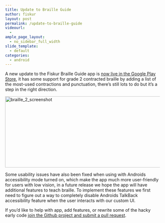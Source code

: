 ```yaml
---
title: Update to Braille Guide
author: fiskur
layout: post
permalink: /update-to-braille-guide
videourl:
  - 
ample_page_layout:
  - no_sidebar_full_width
slide_template:
  - default
categories:
  - android
---
```

A new update to the Fiskur Braille Guide app is [now live in the Google Play Store][1], it has some support for grade 2 contracted braille by adding a list of the most-used contractions and punctuation, there&#8217;s still lots to do but it&#8217;s a step in the right direction. 

<img src="http://fiskur.eu/wp-content/uploads/2014/07/braille_2_screenshot.png" alt="braille_2_screenshot" width="679" height="232" class="alignnone size-full wp-image-319" />

Some usability issues have also been fixed when using with Androids accessibility mode turned on, which make the app much more user-friendly for users with low vision, in a future release we hope the app will have additional features to teach braille. To implement these features we first need to figure out a way to completely disable Androids TalkBack accessibility feature when the user interacts with our custom UI. 

If you&#8217;d like to help with app, add features, or rewrite some of the hacky early code [join the Github project and submit a pull request][2].

 [1]: https://play.google.com/store/apps/details?id=com.fiskur.braille
 [2]: https://github.com/fiskurgit/braille